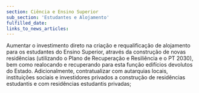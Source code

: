```yaml
---
section: Ciência e Ensino Superior
sub_section: 'Estudantes e Alojamento'
fulfilled_date:
links_to_news_articles:
---
```


Aumentar o investimento direto na criação e requalificação de alojamento para os estudantes do Ensino Superior, através da construção de novas residências (utilizando o Plano de Recuperação e Resiliência e o PT 2030), bem como realocando e recuperando para esta função edifícios devolutos do Estado. Adicionalmente, contratualizar com autarquias locais, instituições sociais e investidores privados a construção de residências estudantis e com residências estudantis privadas;